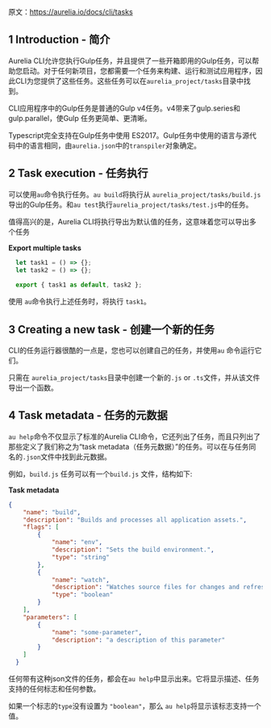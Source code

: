 原文：https://aurelia.io/docs/cli/tasks

## 1 Introduction - 简介

Aurelia CLI允许您执行Gulp任务，并且提供了一些开箱即用的Gulp任务，可以帮助您启动。对于任何新项目，您都需要一个任务来构建、运行和测试应用程序，因此CLI为您提供了这些任务。这些任务可以在`aurelia_project/tasks`目录中找到。

CLI应用程序中的Gulp任务是普通的Gulp v4任务。v4带来了gulp.series和 gulp.parallel，使Gulp 任务更简单、更清晰。

Typescript完全支持在Gulp任务中使用 ES2017。Gulp任务中使用的语言与源代码中的语言相同，由`aurelia.json`中的`transpiler`对象确定。

## 2 Task execution - 任务执行

可以使用`au`命令执行任务。`au build`将执行从 `aurelia_project/tasks/build.js`导出的Gulp任务。和`au test`执行`aurelia_project/tasks/test.js`中的任务。

值得高兴的是，Aurelia CLI将执行导出为默认值的任务，这意味着您可以导出多个任务

**Export multiple tasks**

``` javascript
  let task1 = () => {};
  let task2 = () => {};
  
  export { task1 as default, task2 };
```

使用 `au`命令执行上述任务时，将执行 `task1`。

  ## 3 Creating a new task - 创建一个新的任务
CLI的任务运行器很酷的一点是，您也可以创建自己的任务，并使用`au` 命令运行它们。

只需在 `aurelia_project/tasks`目录中创建一个新的`.js` or `.ts`文件，并从该文件导出一个函数。

## 4 Task metadata - 任务的元数据

`au help`命令不仅显示了标准的Aurelia CLI命令，它还列出了任务，而且只列出了那些定义了我们称之为“task metadata（任务元数据）”的任务。可以在与任务同名的`.json`文件中找到此元数据。

例如，`build.js` 任务可以有一个`build.js` 文件，结构如下:

**Task metadata**

``` json
{
  	"name": "build",
  	"description": "Builds and processes all application assets.",
  	"flags": [
  		{
  			"name": "env",
  			"description": "Sets the build environment.",
  			"type": "string"
  		},
  		{
  			"name": "watch",
  			"description": "Watches source files for changes and refreshes the bundles automatically.",
  			"type": "boolean"
  		}
  	],
  	"parameters": [
  		{
  			"name": "some-parameter",
  			"description": "a description of this parameter"
  		}
  	]
  }
```
任何带有这种json文件的任务，都会在`au help`中显示出来。它将显示描述、任务支持的任何标志和任何参数。

如果一个标志的`type`没有设置为 `"boolean"`，那么 `au help`将显示该标志支持一个值。
  

